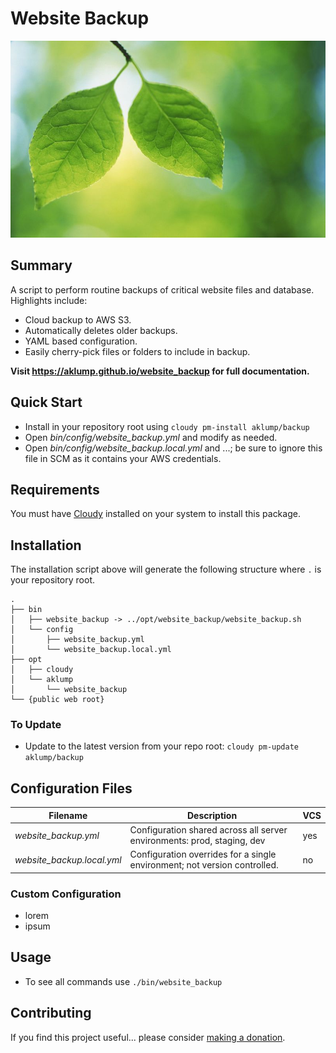 # Website Backup

![website_backup](images/website-backup.jpg)

## Summary

A script to perform routine backups of critical website files and database.  Highlights include:

* Cloud backup to AWS S3.
* Automatically deletes older backups.
* YAML based configuration.
* Easily cherry-pick files or folders to include in backup.

**Visit <https://aklump.github.io/website_backup> for full documentation.**

## Quick Start

- Install in your repository root using `cloudy pm-install aklump/backup`
- Open _bin/config/website_backup.yml_ and modify as needed.
- Open _bin/config/website_backup.local.yml_ and ...; be sure to ignore this file in SCM as it contains your AWS credentials.

## Requirements

You must have [Cloudy](https://github.com/aklump/cloudy) installed on your system to install this package.

## Installation

The installation script above will generate the following structure where `.` is your repository root.

    .
    ├── bin
    │   ├── website_backup -> ../opt/website_backup/website_backup.sh
    │   └── config
    │       ├── website_backup.yml
    │       └── website_backup.local.yml
    ├── opt
    │   ├── cloudy
    │   └── aklump
    │       └── website_backup
    └── {public web root}

    
### To Update

- Update to the latest version from your repo root: `cloudy pm-update aklump/backup`

## Configuration Files

| Filename | Description | VCS |
|----------|----------|---|
| _website_backup.yml_ | Configuration shared across all server environments: prod, staging, dev  | yes |
| _website_backup.local.yml_ | Configuration overrides for a single environment; not version controlled. | no |

### Custom Configuration

* lorem
* ipsum

## Usage

* To see all commands use `./bin/website_backup`

## Contributing

If you find this project useful... please consider [making a donation](https://www.paypal.com/cgi-bin/webscr?cmd=_s-xclick&hosted_button_id=4E5KZHDQCEUV8&item_name=Gratitude%20for%20).

